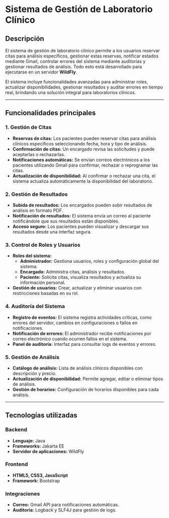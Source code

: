 # Sistema de Gestión de Laboratorio Clínico

## Descripción

El sistema de gestión de laboratorio clínico permite a los usuarios reservar citas para análisis específicos, gestionar estas reservas, notificar estados mediante Gmail, controlar errores del sistema mediante auditorías y gestionar resultados de análisis. Todo esto está desarrollado para ejecutarse en un servidor **WildFly**.  

El sistema incluye funcionalidades avanzadas para administrar roles, actualizar disponibilidades, gestionar resultados y auditar errores en tiempo real, brindando una solución integral para laboratorios clínicos.  

---

## Funcionalidades principales

### 1. **Gestión de Citas**
- **Reservas de citas:** Los pacientes pueden reservar citas para análisis clínicos específicos seleccionando fecha, hora y tipo de análisis.
- **Confirmación de citas:** Un encargado revisa las solicitudes y puede aceptarlas o rechazarlas.
- **Notificaciones automáticas:** Se envían correos electrónicos a los pacientes utilizando Gmail para confirmar, rechazar o reprogramar las citas.
- **Actualización de disponibilidad:** Al confirmar o rechazar una cita, el sistema actualiza automáticamente la disponibilidad del laboratorio.

### 2. **Gestión de Resultados**
- **Subida de resultados:** Los encargados pueden subir resultados de análisis en formato PDF.
- **Notificación de resultados:** El sistema envía un correo al paciente notificándole que sus resultados están disponibles.
- **Acceso seguro:** Los pacientes pueden visualizar y descargar sus resultados desde una interfaz segura.

### 3. **Control de Roles y Usuarios**
- **Roles del sistema:**  
  - **Administrador:** Gestiona usuarios, roles y configuración global del sistema.  
  - **Encargado:** Administra citas, análisis y resultados.  
  - **Paciente:** Solicita citas, visualiza resultados y actualiza su información personal.  
- **Gestión de usuarios:** Crear, actualizar y eliminar usuarios con restricciones basadas en su rol.

### 4. **Auditoría del Sistema**
- **Registro de eventos:** El sistema registra actividades críticas, como errores del servidor, cambios en configuraciones o fallos en notificaciones.
- **Notificación de errores:** El administrador recibe notificaciones por correo electrónico cuando ocurren fallos en el sistema.
- **Panel de auditoría:** Interfaz para consultar logs de eventos y errores.

### 5. **Gestión de Análisis**
- **Catálogo de análisis:** Lista de análisis clínicos disponibles con descripción y precio.
- **Actualización de disponibilidad:** Permite agregar, editar o eliminar tipos de análisis.
- **Gestión de horarios:** Configuración de horarios disponibles para cada análisis.

---

## Tecnologías utilizadas

### Backend
- **Lenguaje:** Java
- **Frameworks:** Jakarta EE
- **Servidor de aplicaciones:** WildFly

### Frontend
- **HTML5, CSS3, JavaScript**
- **Framework:** Bootstrap

### Integraciones
- **Correo:** Gmail API para notificaciones automáticas.
- **Auditoría:** Logback y SLF4J para gestión de logs.
